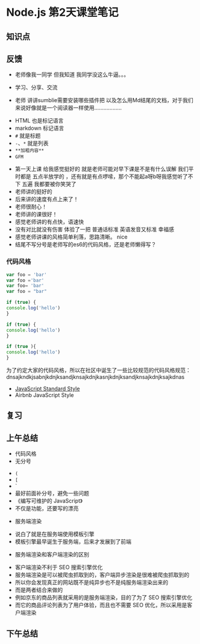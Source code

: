 # Node.js 第2天课堂笔记

## 知识点

## 反馈

- 老师像我一同学 但我知道 我同学没这么牛逼。。。
+ 学习、分享、交流
- 老师 讲讲sumblie需要安装哪些插件把 以及怎么用Md结尾的文档，对于我们来说好像就是一个阅读器一样使用………………
+ HTML 也是标记语言
+ markdown 标记语言
+ `#` 就是标题
+ `-`、`*` 就是列表
+ `**加粗内容**`
+ `GFM`
- 第一天上课 给我感觉挺好的 就是老师可能对早下课是不是有什么误解 我们平时都是 五点半放学的 ，还有就是有点啰嗦，那个不能起a呀b呀我感觉听了不下 五遍 我都要被你笑哭了
- 老师讲的挺好的
- 后来讲的速度有点上来了！
-  老师很耐心！
- 老师讲的课很好！
-  感觉老师讲的有点快，语速快
- 没有对比就没有伤害 体验了一把 普通话标准 英语发音又标准 幸福感
- 感觉老师讲课的风格简单利落，思路清晰。 nice
-  结尾不写分号是老师写的es6的代码风格，还是老师懒得写？

### 代码风格

```javascript
var foo = 'bar'
var foo ='bar'
var foo= 'bar'
var foo = "bar"

if (true) {
console.log('hello')
}

if (true) {
console.log('hello')
}

if (true ){
console.log('hello')
}
```

为了约定大家的代码风格，所以在社区中诞生了一些比较规范的代码风格规范：dnsajkndkjsabnjkdnjksandjknsajkdnjkasnjkdnjksandjknsajkdnjksajkdnas

- [JavaScript Standard Style](https://standardjs.com/)
- Airbnb JavaScript Style

## 复习

## 上午总结

- 代码风格
- 无分号
+ `(`
+ `[`
+ `
+ 最好前面补分号，避免一些问题
+ 《编写可维护的 JavaScript》
+ 不仅是功能，还要写的漂亮
- 服务端渲染
+ 说白了就是在服务端使用模板引擎
+ 模板引擎最早诞生于服务端，后来才发展到了前端

- 服务端渲染和客户端渲染的区别
+ 客户端渲染不利于 SEO 搜索引擎优化
+ 服务端渲染是可以被爬虫抓取到的，客户端异步渲染是很难被爬虫抓取到的
+ 所以你会发现真正的网站既不是纯异步也不是纯服务端渲染出来的
+ 而是两者结合来做的
+ 例如京东的商品列表就采用的是服务端渲染，目的了为了 SEO 搜索引擎优化
+ 而它的商品评论列表为了用户体验，而且也不需要 SEO 优化，所以采用是客户端渲染

## 下午总结
